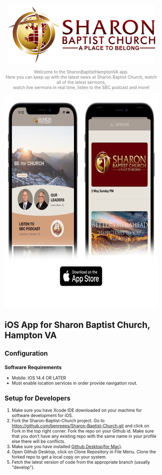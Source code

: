 <p align="center"><img src="https://github.com/benreeps/Sharon-Baptist-Church/blob/master/Images/logo.png" height="200" align="center"></p>
<p align="center" style="color: gray;"> 
 Welcome to the SharonBaptistHamptonVA app. <br> Here you can keep up with the latest news at Sharon Baptist Church, watch all of the latest sermons, <br> watch live sermons in real time, listen to the SBC podcast and more!
</p>
<p align="center"><img src="https://github.com/benreeps/Sharon-Baptist-Church/blob/master/Images/appStore.png" height="700" align="center"></p>

# iOS App for Sharon Baptist Church, Hampton VA 

## Configuration

### Software Requirements 
- Mobile: IOS 14.4 OR LATER
- Must enable location services in order provide navigation rout. 

## Setup for Developers
1. Make sure you have Xcode IDE downloaded on your machine for software development for iOS.<br />
2. Fork the Sharon-Baptist-Church project. Go to https://github.com/benreeps/Sharon-Baptist-Church.git and click on Fork in the top right corner. Fork the repo on your Github id. Make sure that you don’t have any existing repo with the same name in your profile else there will be conflicts.<br />
3. Make sure you have installed [Github Desktop(for Mac)](https://desktop.github.com/).<br />
4. Open Github Desktop, click on Clone Repository in File Menu. Clone the forked repo to get a local copy on your system.<br />
5. Fetch the latest version of code from the appropriate branch (usually "develop").<br />

